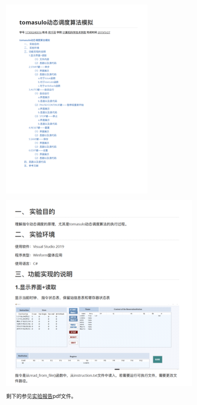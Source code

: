 <img src="pic/image-20200327202158719.png" alt="image-20200327202158719" style="zoom:50%;" />

![image-20200327202130694](pic/image-20200327202130694.png)

剩下的参见[实验报告](tomasulo_report.pdf)pdf文件。

